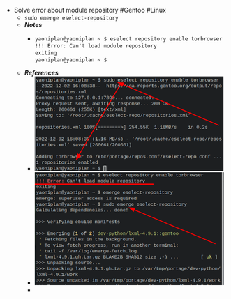 - Solve error about module repository #Gentoo #Linux
	- `sudo emerge eselect-repository`
	- ***Notes***
		- ```
		  yaoniplan@yaoniplan ~ $ eselect repository enable torbrowser
		  !!! Error: Can't load module repository
		  exiting
		  yaoniplan@yaoniplan ~ $
		  ```
	- ***References***
		- ![image.png](../assets/image_1669968750028_0.png)
		- ![image.png](../assets/image_1669969037006_0.png)
		-